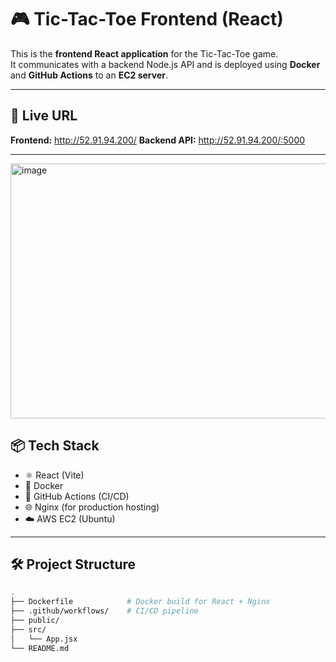 # 🎮 Tic-Tac-Toe Frontend (React)

This is the **frontend React application** for the Tic-Tac-Toe game.  
It communicates with a backend Node.js API and is deployed using **Docker** and **GitHub Actions** to an **EC2 server**.

---

## 🚀 Live URL

**Frontend:** http://52.91.94.200/
**Backend API:** http://52.91.94.200/:5000

---
<img width="712" height="408" alt="image" src="https://github.com/user-attachments/assets/b0ae75ca-bfb7-4147-a880-c43c1bb0d3a3" />


## 📦 Tech Stack

- ⚛️ React (Vite)
- 🐳 Docker
- 🔁 GitHub Actions (CI/CD)
- 🌐 Nginx (for production hosting)
- ☁️ AWS EC2 (Ubuntu)

---

## 🛠️ Project Structure

```bash
.
├── Dockerfile            # Docker build for React + Nginx
├── .github/workflows/    # CI/CD pipeline
├── public/
├── src/
│   └── App.jsx
└── README.md
